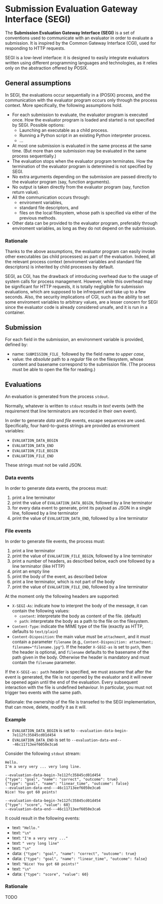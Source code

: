 # Submission Evaluation Gateway Interface (SEGI)

The **Submission Evaluation Gateway Interface (SEGI)**
is a set of conventions used to communicate with an evaluator in order to evaluate a submission.
It is inspired by the Common Gateway Interface (CGI), used for responding to HTTP requests.

SEGI is a low-level interface:
it is designed to easily integrate evaluators written using different programming languages and technologies,
as it relies only on the abstraction offered by POSIX.

## General assumptions

In SEGI, the evaluations occur sequentially in a (POSIX) process,
and the communication with the evaluator program
occurs only through the process context.
More specifically, the following assumptions hold.

- For each submission to evaluate, the evaluator program is executed once.
How the evaluator program is loaded and started is not specified by SEGI.
Possible options:
    - Launching an executable as a child process.
    - Running a Python script in an existing Python interpreter process.
    - ...
- At most one submission is evaluated in the same process at the same time.
(But more than one submission may be evaluated in the same process sequentially.)
- The evaluation stops when the evaluator program terminates.
How the termination of the evaluator program is determined is not specified by SEGI.
- No extra arguments depending on the submission are passed directly to the evaluator program
(say, function arguments).
- No output is taken directly from the evaluator program
(say, function return value).
- All the communication occurs through:
    - enviroment variables,
    - standard file descriptors, and
    - files on the local filesystem, whose path is specified via either of the previous methods.
- Other data can be provided to the evaluator program, preferably through enviroment variables,
as long as they do not depend on the submission.

### Rationale

Thanks to the above assumptions, the evaluator program can easily invoke other executables (as child processes)
as part of the evaluation.
Indeed, all the relevant process context (enviroment variables and standard file descriptors)
is inherited by child processes by default.

SEGI, as CGI, has the drawback of introducing overhead
due to the usage of system calls for process management.
However, while this overhead may be significant for HTTP requests,
it is totally negligible for submission evaluations,
which are supposed to be infrequent and take up to a few seconds.
Also, the security implications of CGI,
such as the ability to set some enviroment variables to arbitrary values,
are a lesser concern for SEGI since the evaluator code
is already considered unsafe, and it is run in a container.

## Submission

For each field in the submission, an environment variable is provided, defined by:

- name: `SUBMISSION_FILE_` followed by the field name *to upper case*,
- value: the *absolute* path to a *regular* file on the filesystem,
whose content and basename correspond to the submission file.
(The process must be able to open the file for reading.)

## Evaluations

An evaluation is generated from the process `stdout`.

Normally, whatever is written to `stdout`
results in *text* events (with the requirement that line terminators
are recorded in their own event).

In order to generate *data* and *file* events,
escape sequences are used.
Specifically,
four hard-to-guess strings are provided as enviroment variables:

- `EVALUATION_DATA_BEGIN`
- `EVALUATION_DATA_END`
- `EVALUATION_FILE_BEGIN`
- `EVALUATION_FILE_END`

These strings must not be valid JSON.

### Data events 

In order to generate data events,
the process must:

1. print a line terminator
2. print the value of `EVALUATION_DATA_BEGIN`, followed by a line terminator
3. for every data event to generate, print its payload as JSON in a single line, followed by a line terminator
4. print  the value of `EVALUATION_DATA_END`, followed by a line terminator

### File events 

In order to generate file events,
the process must:

1. print a line terminator
2. print the value of `EVALUATION_FILE_BEGIN`, followed by a line terminator
3. print a number of headers, as described below, each one followed by a line terminator (like HTTP)
4. print an empty line
5. print the body of the event, as described below
6. print a line terminator, which is not part of the body
7. print the value of `EVALUATION_FILE_END`, followed by a line terminator

At the moment only the following headers are supported:

- `X-SEGI-As`: indicate how to interpret the body of the message, it can contain the following values:
    * `content`: interpretate the body as content of the file. (default)
    * `path`: interpretate the body as a path to the file on the filesystem.
- `Content-Type`: indicate the MIME type of the file (exactly as HTTP, defaults to `text/plain`)
- `Content-Disposition`: the main value *must* be `attachment`, and it *must* contain a parameter `filename` (e.g., `Content-Disposition: attachment; filename="filename.jpg"`). If the header `X-SEGI-as` is set to `path`, then the header is optional, and `filename` defaults to the basename of the path given in the body. Otherwise the header is mandatory and must contain the `filename` parameter.

If the `X-SEGI-as: path` header is specified, we must assume that after the event is generated, the file is 
not opened by the evaluator and it will never be opened again until the end of the evaluation. Every subsequent 
interaction with the file is undefined behaviour. In particular, you must not trigger two events with the same path. 

Rationale: the ownership of the file is transefed to the SEGI implementation, that can move, delete, modify it 
as it will.

### Example

- `EVALUATION_DATA_BEGIN` is set to `--evaluation-data-begin-7e112fc35845cd01d454`
- `EVALUATION_DATA_END` is set to `--evaluation-data-end---46c11713eef6050e3ca6`

Consider the following `stdout` stream:
```
Hello.
I'm a very very ... very long line.

--evaluation-data-begin-7e112fc35845cd01d454
{"type": "goal", "name": "correct", "outcome": true}
{"type": "goal", "name": "linear_time", "outcome": false}
--evaluation-data-end---46c11713eef6050e3ca6
Nice! You got 60 points!

--evaluation-data-begin-7e112fc35845cd01d454
{"type": "score", "value": 60}
--evaluation-data-end---46c11713eef6050e3ca6
```

It could result in the following events:

- text: `"Hello."`
- text: `"\n"`
- text: `"I'm a very very ..."`
- text: `" very long line"`
- text: `"\n"`
- data: `{"type": "goal", "name": "correct", "outcome": true}`
- data: `{"type": "goal", "name": "linear_time", "outcome": false}`
- text: `"Nice! You got 60 points!"`
- text: `"\n"`
- data: `{"type": "score", "value": 60}`

### Rationale

TODO
